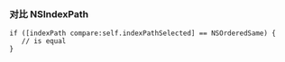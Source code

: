 ### 对比 NSIndexPath

```
if ([indexPath compare:self.indexPathSelected] == NSOrderedSame) {
   // is equal
}
```

